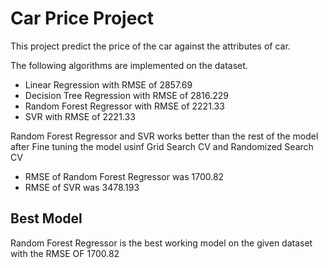 # Car Price Project

This project predict the price of the car against the attributes of car.

The following algorithms are implemented on the dataset.
<ul>
	<li>Linear Regression with RMSE of 2857.69</li>
	<li>Decision Tree Regression with RMSE of 2816.229</li>
	<li>Random Forest Regressor with RMSE of 2221.33</li>
	<li>SVR with RMSE of 2221.33</li>
</ul>

Random Forest Regressor and SVR works better than the rest of the model after Fine tuning the model usinf Grid Search CV and Randomized Search CV 
<ul>
	<li>RMSE of Random Forest Regressor was 1700.82</li>
	<li>RMSE of SVR was 3478.193</li>
</ul>

## Best Model 
Random Forest Regressor is the best working model on the given dataset with the RMSE OF 1700.82
